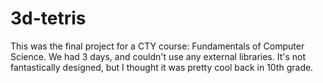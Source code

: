 3d-tetris
=========

This was the final project for a CTY course: Fundamentals of Computer Science. We had 3 days, and couldn't use any external libraries. It's not fantastically designed, but I thought it was pretty cool back in 10th grade.

